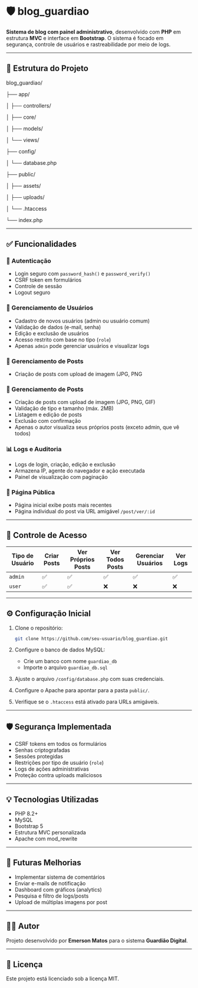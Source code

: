 # 🛡️ blog_guardiao

**Sistema de blog com painel administrativo**, desenvolvido com **PHP** em estrutura **MVC** e interface em **Bootstrap**. O sistema é focado em segurança, controle de usuários e rastreabilidade por meio de logs.

---

## 📁 Estrutura do Projeto

blog_guardiao/

├── app/

│ ├── controllers/

│ ├── core/

│ ├── models/

│ └── views/

├── config/

│ └── database.php

├── public/

│ ├── assets/

│ ├── uploads/

│ └── .htaccess

└── index.php


---

## ✅ Funcionalidades

### 🔐 Autenticação
- Login seguro com `password_hash()` e `password_verify()`
- CSRF token em formulários
- Controle de sessão
- Logout seguro

### 👤 Gerenciamento de Usuários
- Cadastro de novos usuários (admin ou usuário comum)
- Validação de dados (e-mail, senha)
- Edição e exclusão de usuários
- Acesso restrito com base no tipo (`role`)
- Apenas `admin` pode gerenciar usuários e visualizar logs

### 📝 Gerenciamento de Posts
- Criação de posts com upload de imagem (JPG, PNG


### 📝 Gerenciamento de Posts
- Criação de posts com upload de imagem (JPG, PNG, GIF)
- Validação de tipo e tamanho (máx. 2MB)
- Listagem e edição de posts
- Exclusão com confirmação
- Apenas o autor visualiza seus próprios posts (exceto admin, que vê todos)

### 📊 Logs e Auditoria
- Logs de login, criação, edição e exclusão
- Armazena IP, agente do navegador e ação executada
- Painel de visualização com paginação

### 📄 Página Pública
- Página inicial exibe posts mais recentes
- Página individual do post via URL amigável `/post/ver/:id`

---

## 🔐 Controle de Acesso

| Tipo de Usuário | Criar Posts | Ver Próprios Posts | Ver Todos Posts | Gerenciar Usuários | Ver Logs |
|-----------------|-------------|---------------------|------------------|---------------------|----------|
| `admin`         | ✅          | ✅                  | ✅               | ✅                  | ✅       |
| `user`          | ✅          | ✅                  | ❌               | ❌                  | ❌       |

---

## ⚙️ Configuração Inicial

1. Clone o repositório:
   ```bash
   git clone https://github.com/seu-usuario/blog_guardiao.git
   ```

2. Configure o banco de dados MySQL:
   - Crie um banco com nome `guardiao_db`
   - Importe o arquivo `guardiao_db.sql`

3. Ajuste o arquivo `/config/database.php` com suas credenciais.

4. Configure o Apache para apontar para a pasta `public/`.

5. Verifique se o `.htaccess` está ativado para URLs amigáveis.

---

## 🛡️ Segurança Implementada

- CSRF tokens em todos os formulários
- Senhas criptografadas
- Sessões protegidas
- Restrições por tipo de usuário (`role`)
- Logs de ações administrativas
- Proteção contra uploads maliciosos

---

## 💡 Tecnologias Utilizadas

- PHP 8.2+
- MySQL
- Bootstrap 5
- Estrutura MVC personalizada
- Apache com mod_rewrite

---

## 📌 Futuras Melhorias

- Implementar sistema de comentários
- Enviar e-mails de notificação
- Dashboard com gráficos (analytics)
- Pesquisa e filtro de logs/posts
- Upload de múltiplas imagens por post

---

## 👨‍💻 Autor

Projeto desenvolvido por **Emerson Matos** para o sistema **Guardião Digital**.

---

## 📝 Licença

Este projeto está licenciado sob a licença MIT.
